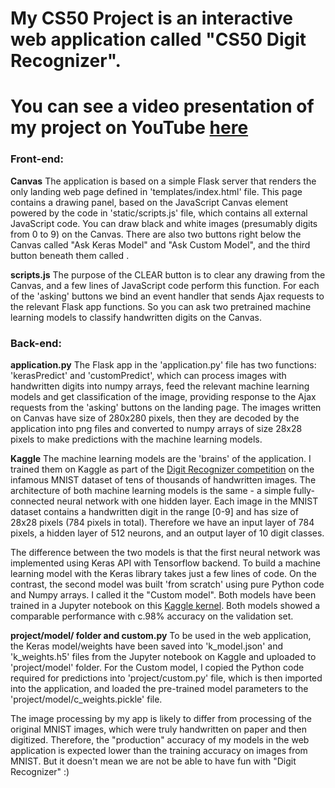 # My CS50 Project is an interactive web application called "CS50 Digit Recognizer".
# You can see a video presentation of my project on YouTube [here](https://www.youtube.com/watch?v=ein2VnyxFTQ)

### Front-end:
**Canvas**
The application is based on a simple Flask server that renders the only landing web page defined in 'templates/index.html' file.
This page contains a drawing panel, based on the JavaScript Canvas element powered by the code in 'static/scripts.js' file,
which contains all external JavaScript code. You can draw black and white images (presumably digits from 0 to 9) on the Canvas.
There are also two buttons right below the Canvas called "Ask Keras Model" and "Ask Custom Model", and the third button beneath
them called <CLEAR>.

**scripts.js**
The purpose of the CLEAR button is to clear any drawing from the Canvas, and a few lines of JavaScript code perform this function.
For each of the 'asking' buttons we bind an event handler that sends Ajax requests to the relevant Flask app functions.
So you can ask two pretrained machine learning models to classify handwritten digits on the Canvas.


### Back-end:
**application.py**
The Flask app in the 'application.py' file has two functions: 'kerasPredict' and 'customPredict', which can process
images with handwritten digits into numpy arrays, feed the relevant machine learning models and get classification of the image,
providing response to the Ajax requests from the 'asking' buttons on the landing page. The images written on Canvas have size
of 280x280 pixels, then they are decoded by the application into png files and converted to numpy arrays of size 28x28 pixels
to make predictions with the machine learning models.

**Kaggle**
The machine learning models are the 'brains' of the application. I trained them on Kaggle as part of the
[Digit Recognizer competition](https://www.kaggle.com/c/digit-recognizer) on the infamous MNIST dataset of tens
of thousands of handwritten images. The architecture of both machine learning models is the same - a simple fully-connected
neural network with one hidden layer. Each image in the MNIST dataset contains a handwritten digit in the range [0-9]
and has size of 28x28 pixels (784 pixels in total). Therefore we have an input layer of 784 pixels, a hidden layer of 512 neurons,
and an output layer of 10 digit classes.

The difference between the two models is that the first neural network was implemented using Keras API with Tensorflow backend.
To build a machine learning model with the Keras library takes just a few lines of code. On the contrast, the second model
was built 'from scratch' using pure Python code and Numpy arrays. I called it the "Custom model". Both models have been trained
in a Jupyter notebook on this [Kaggle kernel](https://www.kaggle.com/szaitseff/under-the-hood-a-dense-net-w-mnist-dataset). Both
models showed a comparable performance with c.98% accuracy on the validation set.

**project/model/ folder and custom.py**
To be used in the web application, the Keras model/weights have been saved into 'k_model.json' and 'k_weights.h5'
files from the Jupyter notebook on Kaggle and uploaded to 'project/model' folder.
For the Custom model, I copied the Python code required for predictions into 'project/custom.py' file, which is then imported
into the application, and loaded the pre-trained model parameters to the 'project/model/c_weights.pickle' file.

The image processing by my app is likely to differ from processing of the original MNIST images, which were truly handwritten
on paper and then digitized. Therefore, the "production" accuracy of my models in the web application is expected lower
than the training accuracy on images from MNIST. But it doesn't mean we are not be able to have fun with "Digit Recognizer" :)